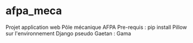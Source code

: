 # afpa_meca
Projet application web Pôle mécanique AFPA
Pre-requis : pip install Pillow sur l'environnement Django 
pseudo Gaetan : Gama

